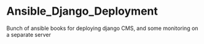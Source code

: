 # Ansible_Django_Deployment
Bunch of ansible books for deploying django CMS, and some monitoring on a separate server

